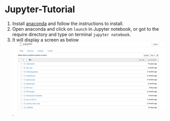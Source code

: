 # Jupyter-Tutorial
1. Install [anaconda](https://www.anaconda.com/download) and follow the instructions to install.
2. Open anaconda and click on `launch` in Jupyter notebook, or got to the require directory and type on terminal `jupyter notebook`. 
3. It will display a screen as below ![screen](jupyter.png). 
